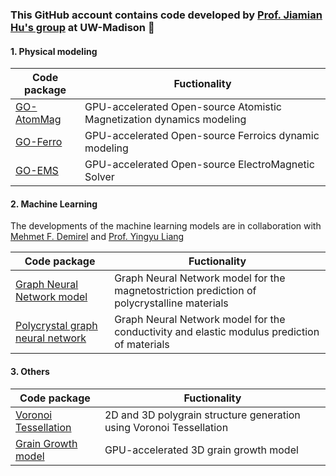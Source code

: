 ### This GitHub account contains code developed by [Prof. Jiamian Hu's group](https://mesomod.weebly.com/) at UW-Madison 👏

#### 1. Physical modeling

| Code package | Fuctionality |
| --------------- | --------------- |
| [GO-AtomMag](https://github.com/jhu238/AtomMag) | GPU-accelerated Open-source Atomistic Magnetization dynamics modeling |
| [GO-Ferro](https://github.com/jhu238/GO-Ferro)| GPU-accelerated Open-source Ferroics dynamic modeling|
| [GO-EMS](https://github.com/jhu238/GO-EMS)|GPU-accelerated Open-source ElectroMagnetic Solver |

#### 2. Machine Learning

The developments of the machine learning models are in collaboration with [Mehmet F. Demirel](https://github.com/mehmetfdemirel) and [Prof. Yingyu Liang](https://pages.cs.wisc.edu/~yliang/)

|Code package | Fuctionality |
| --------------- | --------------- |
| [Graph Neural Network model](https://github.com/mehmetfdemirel/PolycrystalGraph) | Graph Neural Network model for the magnetostriction prediction of polycrystalline materials |
| [Polycrystal graph neural network](https://github.com/mdai26/PGNN) | Graph Neural Network model for the conductivity and elastic modulus prediction of materials|

#### 3. Others

|Code package | Fuctionality |
| --------------- | --------------- |
| [Voronoi Tessellation](https://github.com/mdai26/Polygrain_Voronoi) | 2D and 3D polygrain structure generation using Voronoi Tessellation |
| [Grain Growth model](https://github.com/mdai26/3DGrainGrowth) | GPU-accelerated 3D grain growth model|
